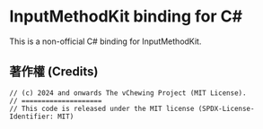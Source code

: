 # InputMethodKit binding for C#

This is a non-official C# binding for InputMethodKit.

## 著作權 (Credits)

```
// (c) 2024 and onwards The vChewing Project (MIT License).
// ====================
// This code is released under the MIT license (SPDX-License-Identifier: MIT)
```
